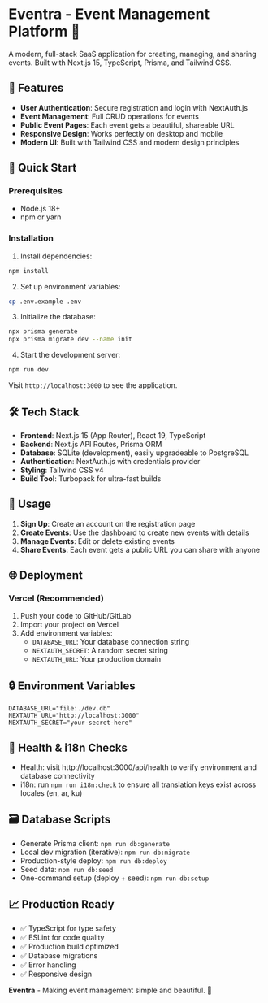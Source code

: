 # Eventra - Event Management Platform 🎪

A modern, full-stack SaaS application for creating, managing, and sharing events. Built with Next.js 15, TypeScript, Prisma, and Tailwind CSS.

## 🌟 Features

- **User Authentication**: Secure registration and login with NextAuth.js
- **Event Management**: Full CRUD operations for events
- **Public Event Pages**: Each event gets a beautiful, shareable URL
- **Responsive Design**: Works perfectly on desktop and mobile
- **Modern UI**: Built with Tailwind CSS and modern design principles

## 🚀 Quick Start

### Prerequisites

- Node.js 18+ 
- npm or yarn

### Installation

1. Install dependencies:
```bash
npm install
```

2. Set up environment variables:
```bash
cp .env.example .env
```

3. Initialize the database:
```bash
npx prisma generate
npx prisma migrate dev --name init
```

4. Start the development server:
```bash
npm run dev
```

Visit `http://localhost:3000` to see the application.

## 🛠️ Tech Stack

- **Frontend**: Next.js 15 (App Router), React 19, TypeScript
- **Backend**: Next.js API Routes, Prisma ORM
- **Database**: SQLite (development), easily upgradeable to PostgreSQL
- **Authentication**: NextAuth.js with credentials provider
- **Styling**: Tailwind CSS v4
- **Build Tool**: Turbopack for ultra-fast builds

## 📱 Usage

1. **Sign Up**: Create an account on the registration page
2. **Create Events**: Use the dashboard to create new events with details
3. **Manage Events**: Edit or delete existing events
4. **Share Events**: Each event gets a public URL you can share with anyone

## 🌐 Deployment

### Vercel (Recommended)

1. Push your code to GitHub/GitLab
2. Import your project on Vercel
3. Add environment variables:
   - `DATABASE_URL`: Your database connection string
   - `NEXTAUTH_SECRET`: A random secret string
   - `NEXTAUTH_URL`: Your production domain

## 🔒 Environment Variables

```env
DATABASE_URL="file:./dev.db"
NEXTAUTH_URL="http://localhost:3000"
NEXTAUTH_SECRET="your-secret-here"
```

## 🧪 Health & i18n Checks

- Health: visit http://localhost:3000/api/health to verify environment and database connectivity
- i18n: run `npm run i18n:check` to ensure all translation keys exist across locales (en, ar, ku)

## 🗃️ Database Scripts

- Generate Prisma client: `npm run db:generate`
- Local dev migration (iterative): `npm run db:migrate`
- Production-style deploy: `npm run db:deploy`
- Seed data: `npm run db:seed`
- One-command setup (deploy + seed): `npm run db:setup`

## 📈 Production Ready

- ✅ TypeScript for type safety
- ✅ ESLint for code quality
- ✅ Production build optimized
- ✅ Database migrations
- ✅ Error handling
- ✅ Responsive design

**Eventra** - Making event management simple and beautiful. 🎉

